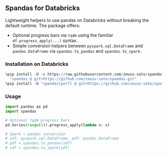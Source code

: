 ## Spandas for Databricks

Lightweight helpers to use pandas on Databricks without breaking the default
runtime. The package offers:

- Optional progress bars via `tqdm` using the familiar
  `df.progress_apply(...)` syntax.
- Simple conversion helpers between `pyspark.sql.DataFrame` and
  `pandas.DataFrame` via `spandas.to_pandas` and `spandas.to_spark`.

### Installation on Databricks

```python
%pip install -U -c https://raw.githubusercontent.com/zeusu-sato/spandas/main/constraints.txt \
  "spandas @ git+https://github.com/zeusu-sato/spandas.git"
%pip install -U "spandas[perf] @ git+https://github.com/zeusu-sato/spandas.git"  # optional tqdm
```

### Usage

```python
import pandas as pd
import spandas

# Optional tqdm progress bars
pd.Series(range(3)).progress_apply(lambda x: x)

# Spark ↔ pandas conversion
# sdf: pyspark.sql.DataFrame, pdf: pandas.DataFrame
# pdf = spandas.to_pandas(sdf)
# sdf = spandas.to_spark(pdf)
```
